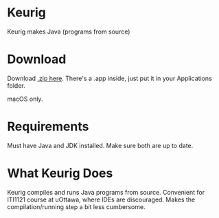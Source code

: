 # Keurig
Keurig makes Java (programs from source)

# Download

Download [.zip here](https://github.com/Sn0wCh1ld/Keurig/releases/download/1.0.1/Keurig.app.zip). There's a .app inside, just put it in your Applications folder.

macOS only.

# Requirements
Must have Java and JDK installed. Make sure both are up to date.

# What Keurig Does
Keurig compiles and runs Java programs from source. Convenient for ITI1121 course at uOttawa, where IDEs are discouraged. Makes the compilation/running step a bit less cumbersome.
